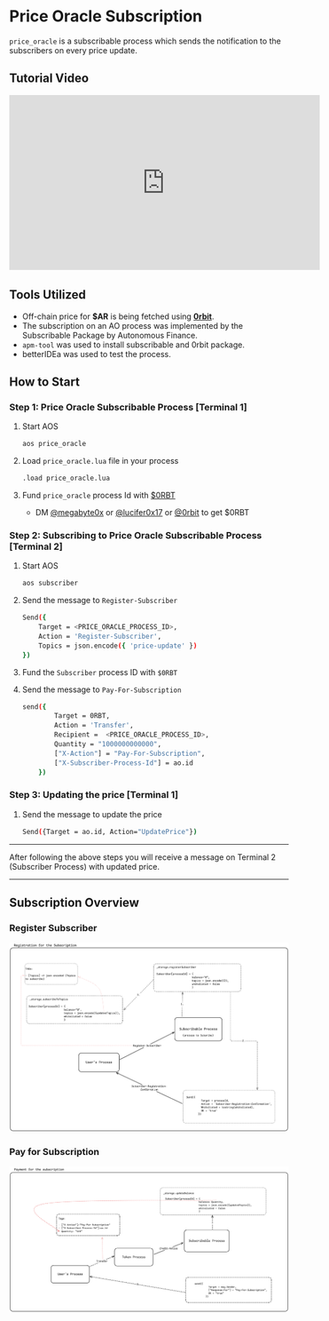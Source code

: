 # Price Oracle Subscription

`price_oracle` is a subscribable process which sends the notification to the subscribers on every price update.

## Tutorial Video

<iframe width="560" height="315" src="https://www.youtube.com/embed/5faPa57A9Is" title="Price Oracle Subscription Tutorial" frameborder="0" allow="accelerometer; autoplay; clipboard-write; encrypted-media; gyroscope; picture-in-picture" allowfullscreen></iframe>


## Tools Utilized

- Off-chain price for **$AR** is being fetched using **[0rbit](https://0rbit.co)**.
- The subscription on an AO process was implemented by the Subscribable Package by Autonomous Finance.
- `apm-tool` was used to install subscribable and 0rbit package.
- betterIDEa was used to test the process.

## How to Start

### Step 1: Price Oracle Subscribable Process [Terminal 1]

1. Start AOS

    ```bash
    aos price_oracle
    ```

2. Load `price_oracle.lua` file in your process

    ```bash
    .load price_oracle.lua
    ```

3. Fund `price_oracle` process Id with [$0RBT](https://docs.0rbit.co/protocol/token/how-to-get)
   - DM [@megabyte0x](x.com/megabyte0x) or [@lucifer0x17](x.com/lucifer0x17) or [@0rbit](x.com/0rbit.co) to get $0RBT

### Step 2: Subscribing to Price Oracle Subscribable Process [Terminal 2]

1. Start AOS

    ```bash
    aos subscriber
    ```

2. Send the message to `Register-Subscriber`

    ```bash
    Send({
        Target = <PRICE_ORACLE_PROCESS_ID>,
        Action = 'Register-Subscriber',
        Topics = json.encode({ 'price-update' })
    })
    ```

3. Fund the `Subscriber` process ID with `$0RBT`
4. Send the message to `Pay-For-Subscription`

    ```bash
    send({
            Target = 0RBT,
            Action = 'Transfer',
            Recipient =  <PRICE_ORACLE_PROCESS_ID>,
            Quantity = "1000000000000",
            ["X-Action"] = "Pay-For-Subscription",
            ["X-Subscriber-Process-Id"] = ao.id
        })
    ```

### Step 3: Updating the price [Terminal 1]

1. Send the message to update the price

    ```bash
    Send({Target = ao.id, Action="UpdatePrice"})
    ```

---
After following the above steps you will receive a message on Terminal 2 (Subscriber Process) with updated price.

---

## Subscription Overview

### Register Subscriber

![Register_Subscriber](./diagrams/register.png)

### Pay for Subscription

![Pay_For_Sub](./diagrams/pay-for-sub.png)